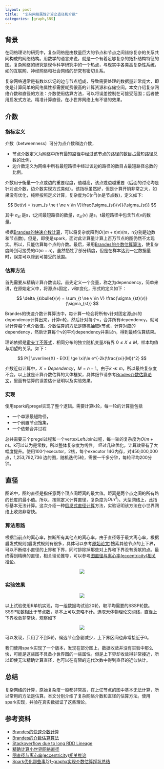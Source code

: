 ```yaml
---
layout: post
title:  "复杂网络属性计算之直径和介数"
categories: [graph,SNS]
---
```


## 背景

在网络理论的研究中，复杂网络是由数量巨大的节点和节点之间错综复杂的关系共同构成的网络结构。用数学的语言来说，就是一个有着足够复杂的拓扑结构特征的图。复杂网络的研究是现今科学研究中的一个热点，与现实中各类高复杂性系统，如的互联网、神经网络和社会网络的研究有密切关系。

复杂网络通常是有数以亿记的边与节点组成，导致需要处理的数据量非常庞大，即使是计算简单的网络属性都需要耗费很高的计算资源和存储空间。本文介绍复杂网络介数和直径的方法：介数使用估算方法，可以将误差控制在可接受范围；后者使用启发式方法，精准计算直径，在小世界网络上有不错的效果。

## 介数

### 指标定义

介数（betweenness）可分为点介数和边介数，

 * 节点介数定义为网络中所有最短路径中经过该节点的路径的数目占最短路径总数的比例，
 * 边介数定义为网络中所有最短路径中经过该边的路径的数目占最短路径总数的比例。

介数用于衡量一个点或边的重要程度，值越高，该点或边越重要（后面的讨论均是针对点介数，边介数实现方式类似）。该指标虽然好，但是计算开销非常之大，如果没有优化，纯粹按照定义计算，复杂度为$O(n^3)$(n是节点数)，定义如下:

$$
	Bet(v) =  \sum_{s \ne t \ne v \in V}\frac{\sigma_{st}(v)}{\sigma_{st}}
$$


其中 $\sigma_{st}$ 是s，t之间最短路径的数量，$\sigma_{st}(v)$ 是s，t最短路径中包含节点v的数量。  


根据[Brandes的快速介数计算][1]，可以将复杂度降到$O((m+n)n)$(m，n分别是边数和节点数)。但是，即使是spark，面对此计算量计算上百万节点的图仍然不太现实。所以，只能估算每个点的介数。最后，采用[Brandes的介数估算算法][2]，使复杂度降到可接受的$O(m+n)$。虽然牺牲了部分精度，但是在样本达到一定数据量时，误差可以降到可接受的范围。



### 估算方法

首先需要从精确计算介数谈起，首先定义一个变量，称之为dependency，简单来讲，在原始定义中，将源点s固定，v和t变化，形式的定义如下：

$$
	\delta_{s\bullet}(v) = \sum_{t \ne v \in V}  \frac{\sigma_{st}(v)}{\sigma_{st}}
$$

Brandes的快速介数计算算法中，每计算一轮会将所有v针对固定源点s的dependency计算出来，计算n轮，然后针对每个v，合并所有dependency，就可以计算每个点介数值。介数估算的方法是随机抽取k节点，计算对应的dependency，然后计算每个v的平均dependency并乘以n，得到最终估算结果。

理论依据是[霍夫丁不等式][3]，相同分布的独立随机变量$X$有界 ${0 \le X \le M}$，样本均值与期望的关系，如下：

$$
  P(| \overline{X} - E(X)| \ge \xi)\le e^{-2k(\frac{\xi}{M})^2}
$$

介数近似计算中，$X=Dependency$，$M=n-1$。由于$k\ll m$，所以最终复杂度不变。以上就是计算介数估算的大体框架，具体细节请参考[Brades介数估算论文][2]，里面有估算的误差估计证明以及实验效果。


### 实现

使用spark的pregel实现了整个逻辑。需要计算k轮，每一轮的计算量包括

 * 一个单源最短路径，
 * 一个前置节点搜集，
 * 一个依赖合并过程

总共需要三个pregel过程和一个vertexLeftJoin过程，每一轮的复杂度为$O(m+n)$。k可以认为是常数，所以整体复杂度为线性。
经过几轮优化，计算效果有了大幅度提升。使用100个executor，2核，每个executor 14G内存，对450,000,000点，1,253,792,736 边的图，随机迭代5轮，需要一千多分钟，每轮平均200分钟。

## 直径

图论中，图的直径是指任意两个顶点间距离的最大值。距离是两个点之间的所有路的长度的最小值。所以，按照定义计算直径，复杂度为$O(n^3)$。大型网络上，此指标基本无法计算。这次介绍一种[启发式直径计算][5]方法，实验证明该方法在小世界网络上收敛非常快。

### 算法思路

根据当前点的离心率，推断所有其他点的离心率。由于直径等于最大离心率，根据启发式规则(启发式规则有很多，具体可以参考[原始论文][5])搜索其他节点的上下界，可以不断缩小直径的上界和下界，同时排除掉那些对上界和下界没有贡献的点。最终得到精确的直径，相关理论推导，可以参考[图直径与离心率(eccentricity)相关推论][6]。

<div align='center'>
	<img src='/img/graph_diameter_demo.png' />
</div>


### 实验效果

<div align='center'>
	<img src='/img/diameter_exp_data.png' />
</div>

以上试验使用R单机实现，每一组数据均试验20轮，取平均需要的SSSP轮数。SSSP轮数相比于节点数，基本上可以忽略不计。选取天体物理论文网络，直径上下界收敛非常快，观察如下

<div align='center'>
	<img src='/img/diameter_exp_data_bounds_and_candidates.png' />
</div>

可以发现，只用了不到5轮，候选节点急剧减少，上下界区间也非常接近于0。

我们使用spark实现了一个版本，发现在部分图上，数据收敛并没有实验中那么快，可能是这些图不具备小世界图的一些属性。但是上下界却收敛得非常接近，所以即使无法精确计算直径，也可以在有限的迭代次数中得到直径的近似估计。

## 总结

复杂网络的计算，原始复杂度一般都非常高，在上亿节点的图中基本无法计算，所以常用的方法是估算。本文分别介绍了复杂网络介数和直径的估算方法。使用spark实现，并验在真实数据证了这些理论。


## 参考资料
* [Brandes的快速介数计算][1]
* [Brandes的介数估算算法][2]
* [Stackoverflow due to long RDD Lineage][4]
* [精确计算小世界网络直径][5]
* [图直径与离心率(eccentricity)相关推论][6]
* [Spark优化那些事(2)-graphx实现介数估算踩坑总结](http://bourneli.github.io/scala/spark/sns/graphx/graph/2016/06/24/betweenness-with-spark-graphx-optimazation.html)

[1]:http://algo.uni-konstanz.de/publications/b-fabc-01.pdf
[2]:http://algo.uni-konstanz.de/publications/bp-celn-06.pdf
[3]:https://en.wikipedia.org/wiki/Hoeffding%27s_inequality
[4]:http://stackoverflow.com/questions/34461804/stackoverflow-due-to-long-rdd-lineage
[5]:(http://citeseerx.ist.psu.edu/viewdoc/download?doi=10.1.1.432.9105&rep=rep1&type=pdf)
[6]:http://bourneli.github.io/graph/2016/08/03/diamter-and-eccsentricity.html
